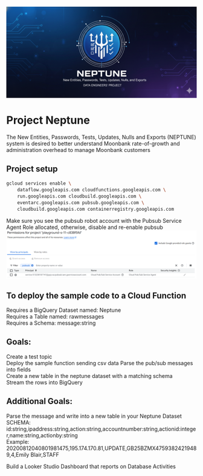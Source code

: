 ![Neptune Logo](assets/NEPTUNE.png)

# Project Neptune
The New Entities, Passwords, Tests, Updates, Nulls and Exports (NEPTUNE) system is desired to better understand Moonbank rate-of-growth and administration overhead to manage Moonbank customers

## Project setup

```bash
gcloud services enable \
    dataflow.googleapis.com cloudfunctions.googleapis.com \
    run.googleapis.com cloudbuild.googleapis.com \
    eventarc.googleapis.com pubsub.googleapis.com \
    cloudbuild.googleapis.com containerregistry.googleapis.com
```

Make sure you see the pubsub robot account with the Pubsub Service Agent Role allocated, otherwise, disable and re-enable pubsub
![alt text](image.png)

## To deploy the sample code to a Cloud Function  
Requires a BigQuery Dataset named: Neptune  
Requires a Table named: rawmessages  
Requires a Schema:  message:string  

## Goals:  
Create a test topic  
Deploy the sample function sending csv data 
Parse the pub/sub messages into fields  
Create a new table in the neptune dataset with a matching schema  
Stream the rows into BigQuery  

## Additional Goals:  
Parse the message and write into a new table in your Neptune Dataset  
  SCHEMA: id:string,ipaddress:string,action:string,accountnumber:string,actionid:integer,name:string,actionby:string    
  Example: 20200812040801981475,195.174.170.81,UPDATE,GB25BZMX47593824219489,4,Emily Blair,STAFF  

Build a Looker Studio Dashboard that reports on Database Activities    
